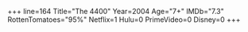 +++
line=164
Title="The 4400"
Year=2004
Age="7+"
IMDb="7.3"
RottenTomatoes="95%"
Netflix=1
Hulu=0
PrimeVideo=0
Disney=0
+++

